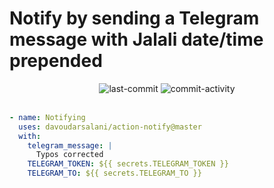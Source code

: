 # Notify by sending a Telegram message with Jalali date/time prepended
<div align='center'>
<img alt='last-commit' src='https://img.shields.io/github/last-commit/davoudarsalani/freeDictionaryAPI?&labelColor=black&color=grey&style=flat'>
<img alt='commit-activity' src='https://img.shields.io/github/commit-activity/m/davoudarsalani/freeDictionaryAPI?&labelColor=black&color=grey&style=flat'>
</div>
<br>

```yml
- name: Notifying
  uses: davoudarsalani/action-notify@master
  with:
    telegram_message: |
      Typos corrected
    TELEGRAM_TOKEN: ${{ secrets.TELEGRAM_TOKEN }}
    TELEGRAM_TO: ${{ secrets.TELEGRAM_TO }}
```

